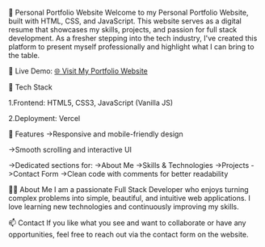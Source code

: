 💼 Personal Portfolio Website
Welcome to my Personal Portfolio Website, built with HTML, CSS, and JavaScript. This website serves as a digital resume that showcases my skills, projects, and passion for full stack development. As a fresher stepping into the tech industry, I've created this platform to present myself professionally and highlight what I can bring to the table.

🔗 Live Demo: [🌐 Visit My Portfolio Website](http://portfolio-snowy-five-96.vercel.app)

🚀 Tech Stack

1.Frontend: HTML5, CSS3, JavaScript (Vanilla JS)

2.Deployment: Vercel

📌 Features
->Responsive and mobile-friendly design

->Smooth scrolling and interactive UI

->Dedicated sections for:
  ->About Me
  ->Skills & Technologies
  ->Projects
  ->Contact Form
  ->Clean code with comments for better readability

🙋‍♂️ About Me
I am a passionate Full Stack Developer who enjoys turning complex problems into simple, beautiful, and intuitive web applications. I love learning new technologies and continuously improving my skills.

📫 Contact
If you like what you see and want to collaborate or have any opportunities, feel free to reach out via the contact form on the website.
